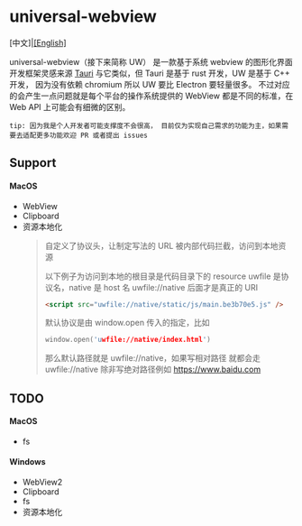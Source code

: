 # universal-webview

[中文]|<a href="./README.md">[English]</a>

universal-webview（接下来简称 UW）
是一款基于系统 webview 的图形化界面开发框架灵感来源
<a href='https://tauri.app/'>Tauri</a>
与它类似，但 Tauri 是基于 rust 开发，UW 是基于 C++ 开发，
因为没有依赖 chromium 所以 UW 要比 Electron 要轻量很多。
不过对应的会产生一点问题就是每个平台的操作系统提供的 WebView
都是不同的标准，在 Web API 上可能会有细微的区别。

`tip: 因为我是个人开发者可能支撑度不会很高， 目前仅为实现自己需求的功能为主，如果需要去适配更多功能欢迎 PR 或者提出 issues`

## Support

#### MacOS

- WebView
- Clipboard
- 资源本地化
  > 自定义了协议头，让制定写法的 URL 被内部代码拦截，访问到本地资源
  >
  > 以下例子为访问到本地的根目录是代码目录下的 resource
  > uwfile 是协议名，native 是 host 名 uwfile://native 后面才是真正的 URI
  >
  > ```html
  > <script src="uwfile://native/static/js/main.be3b70e5.js" />
  > ```
  >
  > 默认协议是由 window.open 传入的指定，比如
  >
  > ```C++
  > window.open('uwfile://native/index.html')
  > ```
  >
  > 那么默认路径就是 uwfile://native，如果写相对路径
  > 就都会走 uwfile://native
  > 除非写绝对路径例如 https://www.baidu.com

## TODO

#### MacOS

- fs

#### Windows

- WebView2
- Clipboard
- fs
- 资源本地化
